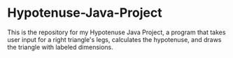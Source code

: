 Hypotenuse-Java-Project
=======================

This is the repository for my Hypotenuse Java Project, a program that takes user input for a right triangle's legs, calculates the hypotenuse, and draws the triangle with labeled dimensions.
